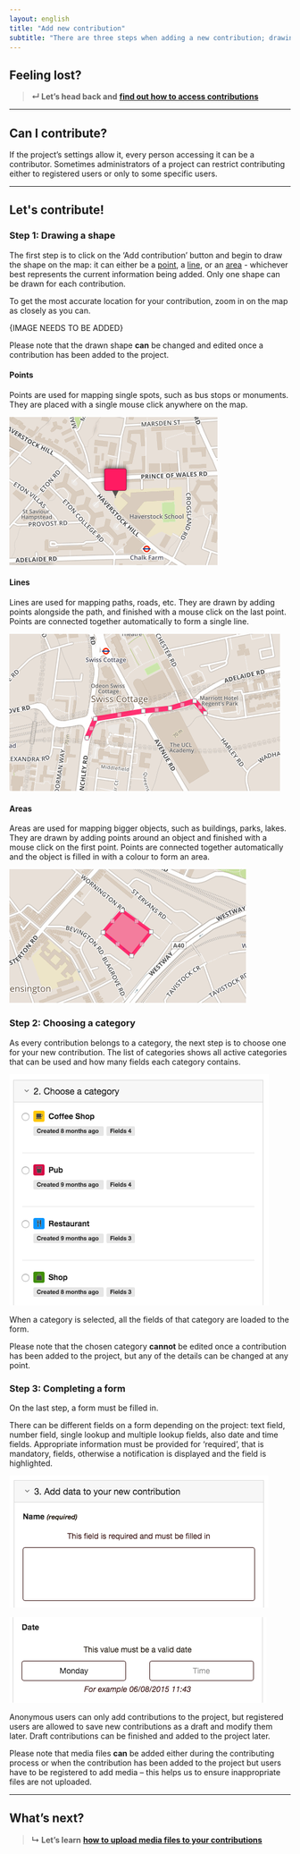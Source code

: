 ```yaml
---
layout: english
title: "Add new contribution"
subtitle: "There are three steps when adding a new contribution; drawing a shape, choosing a category and completing a form."
---
```


## Feeling lost?

> **&#8629; Let’s head back and** [**find out how to access contributions**](access-contributions.html)

---

## Can I contribute?

If the project’s settings allow it, every person accessing it can be a contributor. Sometimes administrators of a project can restrict contributing either to registered users or only to some specific users.

---

## Let's contribute!

### Step 1: Drawing a shape

The first step is to click on the ‘Add contribution’ button and begin to draw the shape on the map: it can either be a [point](#points), a [line](#lines), or an [area](#areas) - whichever best represents the current information being added. Only one shape can be drawn for each contribution.

To get the most accurate location for your contribution, zoom in on the map as closely as you can.

{IMAGE NEEDS TO BE ADDED}

Please note that the drawn shape **can** be changed and edited once a contribution has been added to the project.

#### Points

Points are used for mapping single spots, such as bus stops or monuments. They are placed with a single mouse click anywhere on the map.

![Placing a point on the map](/images/en/placing-a-point.png)

#### Lines

Lines are used for mapping paths, roads, etc. They are drawn by adding points alongside the path, and finished with a mouse click on the last point. Points are connected together automatically to form a single line.

![Drawing a line on the map](/images/en/drawing-a-line.png)

#### Areas

Areas are used for mapping bigger objects, such as buildings, parks, lakes. They are drawn by adding points around an object and finished with a mouse click on the first point. Points are connected together automatically and the object is filled in with a colour to form an area.

![Drawing an area on the map](/images/en/drawing-an-area.png)

### Step 2: Choosing a category

As every contribution belongs to a category, the next step is to choose one for your new contribution. The list of categories shows all active categories that can be used and how many fields each category contains.

![Choosing a category for new contribution](/images/en/contributing-choosing-a-category.png)

When a category is selected, all the fields of that category are loaded to the form.

Please note that the chosen category **cannot** be edited once a contribution has been added to the project, but any of the details can be changed at any point. 

### Step 3: Completing a form

On the last step, a form must be filled in.

There can be different fields on a form depending on the project: text field, number field, single lookup and multiple lookup fields, also date and time fields. Appropriate information must be provided for ‘required’, that is mandatory, fields, otherwise a notification is displayed and the field is highlighted.

![Required fields of a category](/images/en/contributing-required-fields.png)

![Invalid fields of a category](/images/en/contributing-invalid-fields.png)

Anonymous users can only add contributions to the project, but registered users are allowed to save new contributions as a draft and modify them later. Draft contributions can be finished and added to the project later.

Please note that media files **can** be added either during the contributing process or when the contribution has been added to the project but users have to be registered to add media – this helps us to ensure inappropriate files are not uploaded.

---

## What’s next?

> **&#8627; Let’s learn** [**how to upload media files to your contributions**](upload-media-files.html)

